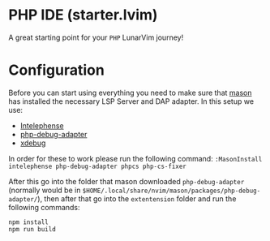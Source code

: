 # PHP IDE (starter.lvim)

A great starting point for your `PHP` LunarVim journey!

# Configuration

Before you can start using everything you need to make sure that [mason]() has installed the necessary 
LSP Server and DAP adapter.
In this setup we use:
- [Intelephense](https://intelephense.com)
- [php-debug-adapter](https://github.com/xdebug/vscode-php-debug)
- [xdebug](https://xdebug.org/docs/install)

In order for these to work please run the following command: 
`:MasonInstall intelephense php-debug-adapter phpcs php-cs-fixer`

After this go into the folder that mason downloaded `php-debug-adapter` (normally would be in 
`$HOME/.local/share/nvim/mason/packages/php-debug-adapter/`), then after that go into the `extentension`
folder and run the following commands:
```shell
npm install
npm run build
```
